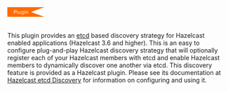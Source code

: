 
<img src="../images/Plugin_New.png" alt="etcd Plugin" height="22" width="84">
<br></br>

This plugin provides an [etcd](https://coreos.com/etcd/) based discovery strategy for Hazelcast enabled applications (Hazelcast 3.6 and higher). This is an easy to configure plug-and-play Hazelcast discovery strategy that will optionally register each of your Hazelcast members with etcd and enable Hazelcast members to dynamically discover one another via etcd. This discovery feature is provided as a Hazelcast plugin. Please see its documentation at <a href="https://github.com/bitsofinfo/hazelcast-etcd-discovery-spi/blob/master/README.md" target="_blank">Hazelcast etcd Discovery</a> for information on configuring and using it.


